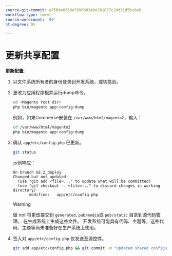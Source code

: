 ```yaml
---
source-git-commit: a75b6e0360e7896b8349e7b1877c28d31d5bc0a8
workflow-type: tm+mt
source-wordcount: '94'
ht-degree: 0%

---
```

# 更新共享配置

**更新配置**:

1. 以文件系统所有者的身份登录到开发系统，或切换到。

1. 更改为应用程序根并运行dump命令。

   ```bash
   cd <Magento root dir>
   php bin/magento app:config:dump
   ```

   例如，如果Commerce安装在 `/var/www/html/magento2`，输入：

   ```bash
   cd /var/www/html/magento2
   php bin/magento app:config:dump
   ```

1. 确认 `app/etc/config.php` 已更新。

   ```bash
   git status
   ```

   示例响应：

   ```terminal
   On branch m2.2_deploy
   Changed but not updated:
     (use "git add <file>..." to update what will be committed)
     (use "git checkout -- <file>..." to discard changes in working directory)
          modified:   app/etc/config.php
   ```

   >[!WARNING]
   >
   >做 _not_ 将更改提交到 `generated`, `pub/media`或 `pub/static` 目录到源代码管理。 在生成系统上生成这些文件。 开发系统可能具有代码、主题等，这些代码、主题等尚未准备好在生产系统上使用。

1. 签入对 `app/etc/config.php` 仅发送至源控件。

   ```bash
   git add app/etc/config.php && git commit -m "Updated shared configuration" && git push mconfig m2.2_deploy
   ```
